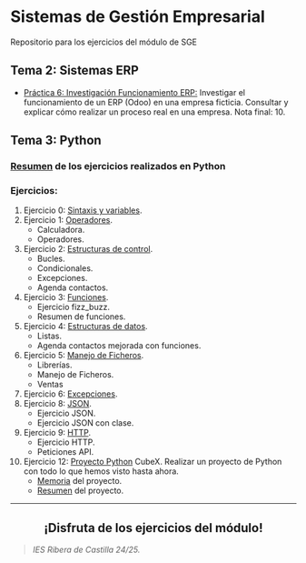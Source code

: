 # Sistemas de Gestión Empresarial
Repositorio para los ejercicios del módulo de SGE
## Tema 2: Sistemas ERP
- <a href="https://github.com/estelaV9/SistemasGestionEmpresarial/blob/master/Tema2_SistemaERP/ResumenPractica.md">Práctica 6: Investigación Funcionamiento ERP:</a>
Investigar el funcionamiento de un ERP (Odoo) en una empresa ficticia. Consultar y explicar cómo realizar un proceso real en una empresa. Nota final: 10.

## Tema 3: Python
### <a href="https://github.com/estelaV9/SistemasGestionEmpresarial/blob/master/Tema3_Python/ResumenPractica7.md">Resumen</a> de los ejercicios realizados en Python
### Ejercicios: 
1. Ejercicio 0: <a href="https://github.com/estelaV9/SistemasGestionEmpresarial/blob/master/Tema3_Python/Python_SGE/00sintaxis/sintaxis_variables.py">Sintaxis y variables</a>.
2. Ejercicio 1: <a href="https://github.com/estelaV9/SistemasGestionEmpresarial/tree/master/Tema3_Python/Python_SGE/01operadores">Operadores</a>.
   - Calculadora.
   - Operadores.
3. Ejercicio 2: <a href="https://github.com/estelaV9/SistemasGestionEmpresarial/tree/master/Tema3_Python/Python_SGE/02estructuras_control">Estructuras de control</a>.
   - Bucles.
   - Condicionales.
   - Excepciones.
   - Agenda contactos.
4. Ejercicio 3: <a href="https://github.com/estelaV9/SistemasGestionEmpresarial/tree/master/Tema3_Python/Python_SGE/03funciones">Funciones</a>.
   - Ejercicio fizz_buzz.
   - Resumen de funciones.
5. Ejercicio 4: <a href="https://github.com/estelaV9/SistemasGestionEmpresarial/tree/master/Tema3_Python/Python_SGE/04estructuras_datos">Estructuras de datos</a>.
   - Listas.
   - Agenda contactos mejorada con funciones.
6. Ejercicio 5: <a href="https://github.com/estelaV9/SistemasGestionEmpresarial/tree/master/Tema3_Python/Python_SGE/05manejo_ficheros">Manejo de Ficheros</a>.
   - Librerías.
   - Manejo de Ficheros.
   - Ventas
7. Ejercicio 6: <a href="https://github.com/estelaV9/SistemasGestionEmpresarial/blob/master/Tema3_Python/Python_SGE/06manejo_excepciones/ejercicio_excepciones.py">Excepciones</a>.
8. Ejercicio 8: <a href="https://github.com/estelaV9/SistemasGestionEmpresarial/tree/master/Tema3_Python/Python_SGE/08json">JSON</a>.
   - Ejercicio JSON.
   - Ejercicio JSON con clase.
9. Ejercicio 9: <a href="https://github.com/estelaV9/SistemasGestionEmpresarial/tree/master/Tema3_Python/Python_SGE/09http">HTTP</a>.
    - Ejercicio HTTP.
    - Peticiones API.
10. Ejercicio 12: <a href="https://github.com/estelaV9/SistemasGestionEmpresarial/tree/master/Tema3_Python/Python_SGE/12proyecto_cubex">Proyecto Python</a> CubeX.
    Realizar un proyecto de Python con todo lo que hemos visto hasta ahora.
    - <a href="https://github.com/estelaV9/SistemasGestionEmpresarial/blob/master/Tema3_Python/deVega_Martin_Estela_Practica12_Proyecto_Python.pdf">Memoria</a> del proyecto.
    - <a href="https://github.com/estelaV9/SistemasGestionEmpresarial/blob/master/Tema3_Python/ResumenPractica12.md">Resumen</a> del proyecto.




---
<div align="center">
  <h2>¡Disfruta de los ejercicios del módulo!</h2>
</div>

>_IES Ribera de Castilla 24/25._
